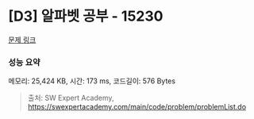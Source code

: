 # [D3] 알파벳 공부 - 15230 

[문제 링크](https://swexpertacademy.com/main/code/problem/problemDetail.do?contestProbId=AYLnMQT6vPADFATf) 

### 성능 요약

메모리: 25,424 KB, 시간: 173 ms, 코드길이: 576 Bytes



> 출처: SW Expert Academy, https://swexpertacademy.com/main/code/problem/problemList.do